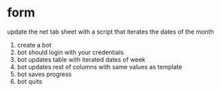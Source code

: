 # form

update the net tab sheet with a script that iterates the dates of the month

1. create a bot
2. bot should login with your credentials
3. bot updates table with iterated dates of week
4. bot updates rest of columns with same values as template
5. bot saves progress
6. bot quits 